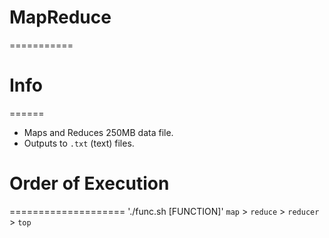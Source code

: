 # MapReduce
===========
# Info
======
- Maps and Reduces 250MB data file.
- Outputs to `.txt` (text) files.

# Order of Execution
====================
'./func.sh [FUNCTION]' 
`map` > `reduce` > `reducer` > `top`